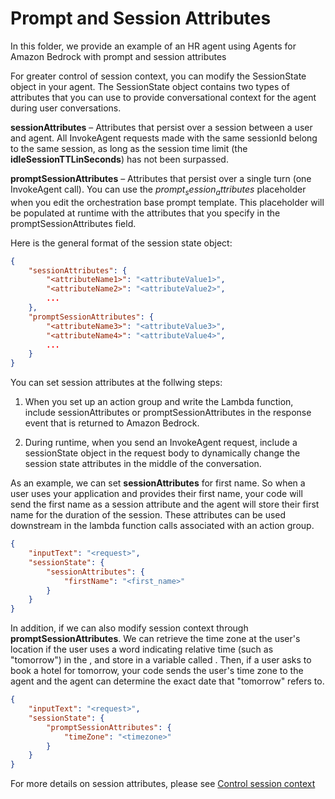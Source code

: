 # Prompt and Session Attributes

In this folder, we provide an example of an HR agent using Agents for Amazon Bedrock with prompt and session attributes

For greater control of session context, you can modify the SessionState object in your agent. The SessionState object contains two types of attributes that you can use to provide conversational context for the agent during user conversations.

__sessionAttributes__ – Attributes that persist over a session between a user and agent. All InvokeAgent requests made with the same sessionId belong to the same session, as long as the session time limit (the __idleSessionTTLinSeconds__) has not been surpassed.

__promptSessionAttributes__ – Attributes that persist over a single turn (one InvokeAgent call). You can use the $prompt_session_attributes$ placeholder when you edit the orchestration base prompt template. This placeholder will be populated at runtime with the attributes that you specify in the promptSessionAttributes field.

Here is the general format of the session state object:

```json
{
    "sessionAttributes": {
        "<attributeName1>": "<attributeValue1>",
        "<attributeName2>": "<attributeValue2>",
        ...
    },
    "promptSessionAttributes": {
        "<attributeName3>": "<attributeValue3>",
        "<attributeName4>": "<attributeValue4>",
        ...
    }
}
```

You can set session attributes at the follwing steps:

1. When you set up an action group and write the Lambda function, include sessionAttributes or promptSessionAttributes in the response event that is returned to Amazon Bedrock.

2. During runtime, when you send an InvokeAgent request, include a sessionState object in the request body to dynamically change the session state attributes in the middle of the conversation.

As an example, we can set __sessionAttributes__ for first name. So when a user uses your application and provides their first name, your code will send the first name as a session attribute and the agent will store their first name for the duration of the session. These attributes can be used downstream in the lambda function calls associated with an action group.


```json
{
    "inputText": "<request>",
    "sessionState": {
        "sessionAttributes": {
            "firstName": "<first_name>"
        }
    }
}
```

In addition, if we can also modify session context through __promptSessionAttributes__. We can retrieve the time zone at the user's location if the user uses a word indicating relative time (such as "tomorrow") in the <request>, and store in a variable called <timezone>. Then, if a user asks to book a hotel for tomorrow, your code sends the user's time zone to the agent and the agent can determine the exact date that "tomorrow" refers to.

```json
{
    "inputText": "<request>",
    "sessionState": {
        "promptSessionAttributes": {
            "timeZone": "<timezone>"
        }
    }
}

```


For more details on session attributes, please see [Control session context](https://docs.aws.amazon.com/bedrock/latest/userguide/agents-session-state.html) 